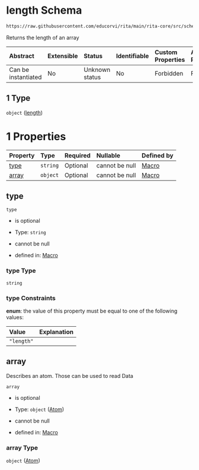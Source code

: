 # length Schema

```txt
https://raw.githubusercontent.com/educorvi/rita/main/rita-core/src/schema/macro.json#/properties/macro/oneOf/1
```

Returns the length of an array

| Abstract            | Extensible | Status         | Identifiable | Custom Properties | Additional Properties | Access Restrictions | Defined In                                                         |
| :------------------ | :--------- | :------------- | :----------- | :---------------- | :-------------------- | :------------------ | :----------------------------------------------------------------- |
| Can be instantiated | No         | Unknown status | No           | Forbidden         | Forbidden             | none                | [macro.json\*](../../src/schema/macro.json "open original schema") |

## 1 Type

`object` ([length](macro-properties-macro-oneof-length.md))

# 1 Properties

| Property        | Type     | Required | Nullable       | Defined by                                                                                                                                                                                       |
| :-------------- | :------- | :------- | :------------- | :----------------------------------------------------------------------------------------------------------------------------------------------------------------------------------------------- |
| [type](#type)   | `string` | Optional | cannot be null | [Macro](macro-properties-macro-oneof-length-properties-type.md "https://raw.githubusercontent.com/educorvi/rita/main/rita-core/src/schema/macro.json#/properties/macro/oneOf/1/properties/type") |
| [array](#array) | `object` | Optional | cannot be null | [Macro](atom.md "https://raw.githubusercontent.com/educorvi/rita/main/rita-core/src/schema/atom.json#/properties/macro/oneOf/1/properties/array")                                                |

## type



`type`

*   is optional

*   Type: `string`

*   cannot be null

*   defined in: [Macro](macro-properties-macro-oneof-length-properties-type.md "https://raw.githubusercontent.com/educorvi/rita/main/rita-core/src/schema/macro.json#/properties/macro/oneOf/1/properties/type")

### type Type

`string`

### type Constraints

**enum**: the value of this property must be equal to one of the following values:

| Value      | Explanation |
| :--------- | :---------- |
| `"length"` |             |

## array

Describes an atom. Those can be used to read Data

`array`

*   is optional

*   Type: `object` ([Atom](atom.md))

*   cannot be null

*   defined in: [Macro](atom.md "https://raw.githubusercontent.com/educorvi/rita/main/rita-core/src/schema/atom.json#/properties/macro/oneOf/1/properties/array")

### array Type

`object` ([Atom](atom.md))
